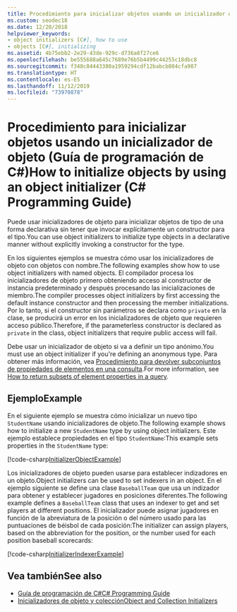 ```yaml
---
title: Procedimiento para inicializar objetos usando un inicializador de objeto - Guía de programación de C#
ms.custom: seodec18
ms.date: 12/20/2018
helpviewer_keywords:
- object initializers [C#], how to use
- objects [C#], initializing
ms.assetid: 4b75ebb2-2e29-43de-929c-d736a8f27ce6
ms.openlocfilehash: be555688a645c7689e76b5b4499c44255c18dbc8
ms.sourcegitcommit: f348c84443380a1959294cdf12babcb804cfa987
ms.translationtype: HT
ms.contentlocale: es-ES
ms.lasthandoff: 11/12/2019
ms.locfileid: "73970878"
---
```

# <a name="how-to-initialize-objects-by-using-an-object-initializer-c-programming-guide"></a><span data-ttu-id="90c9c-102">Procedimiento para inicializar objetos usando un inicializador de objeto (Guía de programación de C#)</span><span class="sxs-lookup"><span data-stu-id="90c9c-102">How to initialize objects by using an object initializer (C# Programming Guide)</span></span>

<span data-ttu-id="90c9c-103">Puede usar inicializadores de objeto para inicializar objetos de tipo de una forma declarativa sin tener que invocar explícitamente un constructor para el tipo.</span><span class="sxs-lookup"><span data-stu-id="90c9c-103">You can use object initializers to initialize type objects in a declarative manner without explicitly invoking a constructor for the type.</span></span>  
  
<span data-ttu-id="90c9c-104">En los siguientes ejemplos se muestra cómo usar los inicializadores de objeto con objetos con nombre.</span><span class="sxs-lookup"><span data-stu-id="90c9c-104">The following examples show how to use object initializers with named objects.</span></span> <span data-ttu-id="90c9c-105">El compilador procesa los inicializadores de objeto primero obteniendo acceso al constructor de instancia predeterminado y después procesando las inicializaciones de miembro.</span><span class="sxs-lookup"><span data-stu-id="90c9c-105">The compiler processes object initializers by first accessing the default instance constructor and then processing the member initializations.</span></span> <span data-ttu-id="90c9c-106">Por lo tanto, si el constructor sin parámetros se declara como `private` en la clase, se producirá un error en los inicializadores de objeto que requieren acceso público.</span><span class="sxs-lookup"><span data-stu-id="90c9c-106">Therefore, if the parameterless constructor is declared as `private` in the class, object initializers that require public access will fail.</span></span>
  
<span data-ttu-id="90c9c-107">Debe usar un inicializador de objeto si va a definir un tipo anónimo.</span><span class="sxs-lookup"><span data-stu-id="90c9c-107">You must use an object initializer if you're defining an anonymous type.</span></span> <span data-ttu-id="90c9c-108">Para obtener más información, vea [Procedimiento para devolver subconjuntos de propiedades de elementos en una consulta](how-to-return-subsets-of-element-properties-in-a-query.md).</span><span class="sxs-lookup"><span data-stu-id="90c9c-108">For more information, see [How to return subsets of element properties in a query](how-to-return-subsets-of-element-properties-in-a-query.md).</span></span>  
  
## <a name="example"></a><span data-ttu-id="90c9c-109">Ejemplo</span><span class="sxs-lookup"><span data-stu-id="90c9c-109">Example</span></span>  

<span data-ttu-id="90c9c-110">En el siguiente ejemplo se muestra cómo inicializar un nuevo tipo `StudentName` usando inicializadores de objeto.</span><span class="sxs-lookup"><span data-stu-id="90c9c-110">The following example shows how to initialize a new `StudentName` type by using object initializers.</span></span> <span data-ttu-id="90c9c-111">Este ejemplo establece propiedades en el tipo `StudentName`:</span><span class="sxs-lookup"><span data-stu-id="90c9c-111">This example sets properties in the `StudentName` type:</span></span>
  
[!code-csharp[InitializerObjectExample](../../../../samples/snippets/csharp/programming-guide/classes-and-structs/object-collection-initializers/HowToObjectInitializers.cs#HowToObjectInitializers)]  

<span data-ttu-id="90c9c-112">Los inicializadores de objeto pueden usarse para establecer indizadores en un objeto.</span><span class="sxs-lookup"><span data-stu-id="90c9c-112">Object initializers can be used to set indexers in an object.</span></span> <span data-ttu-id="90c9c-113">En el ejemplo siguiente se define una clase `BaseballTeam` que usa un indizador para obtener y establecer jugadores en posiciones diferentes.</span><span class="sxs-lookup"><span data-stu-id="90c9c-113">The following example defines a `BaseballTeam` class that uses an indexer to get and set players at different positions.</span></span> <span data-ttu-id="90c9c-114">El inicializador puede asignar jugadores en función de la abreviatura de la posición o del número usado para las puntuaciones de béisbol de cada posición:</span><span class="sxs-lookup"><span data-stu-id="90c9c-114">The initializer can assign players, based on the abbreviation for the position, or the number used for each position baseball scorecards:</span></span>

[!code-csharp[InitializerIndexerExample](../../../../samples/snippets/csharp/programming-guide/classes-and-structs/object-collection-initializers/HowToIndexInitializer.cs#HowToIndexInitializer)]  

## <a name="see-also"></a><span data-ttu-id="90c9c-115">Vea también</span><span class="sxs-lookup"><span data-stu-id="90c9c-115">See also</span></span>

- [<span data-ttu-id="90c9c-116">Guía de programación de C#</span><span class="sxs-lookup"><span data-stu-id="90c9c-116">C# Programming Guide</span></span>](../index.md)
- [<span data-ttu-id="90c9c-117">Inicializadores de objeto y colección</span><span class="sxs-lookup"><span data-stu-id="90c9c-117">Object and Collection Initializers</span></span>](object-and-collection-initializers.md)
